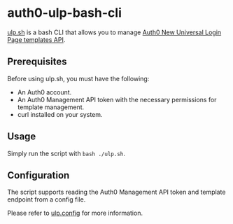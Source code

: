 # auth0-ulp-bash-cli
[ulp.sh](/ulp.sh) is a bash CLI that allows you to manage [Auth0 New Universal Login Page templates API](https://auth0.com/docs/customize/universal-login-pages/universal-login-page-templates#page-templates-api).

## Prerequisites
Before using ulp.sh, you must have the following:
- An Auth0 account.
- An Auth0 Management API token with the necessary permissions for template management.
- curl installed on your system.

## Usage
Simply run the script with `bash ./ulp.sh`.

## Configuration
The script supports reading the Auth0 Management API token and template endpoint from a config file. 

Please refer to [ulp.config](/ulp.config) for more information.
